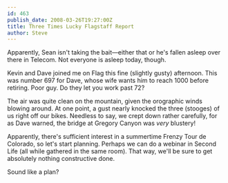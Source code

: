 ```yaml
---
id: 463
publish_date: 2008-03-26T19:27:00Z
title: Three Times Lucky Flagstaff Report
author: Steve
---
```

Apparently, Sean isn't taking the bait—either that or he's fallen asleep over there in Telecom. Not everyone is asleep today, though.

Kevin and Dave joined me on Flag this fine (slightly gusty) afternoon. This was number 697 for Dave, whose wife wants him to reach 1000 before retiring. Poor guy. Do they let you work past 72?

The air was quite clean on the mountain, given the orographic winds blowing around. At one point, a gust nearly knocked the three (stooges) of us right off our bikes. Needless to say, we crept down rather carefully, for as Dave warned, the bridge at Gregory Canyon was _very_ blustery!

Apparently, there's sufficient interest in a summertime Frenzy Tour de Colorado, so let's start planning. Perhaps we can do a webinar in Second Life (all while gathered in the same room). That way, we'll be sure to get absolutely nothing constructive done.

Sound like a plan?